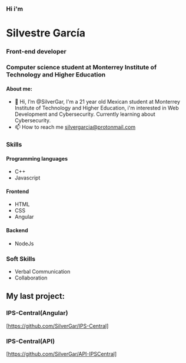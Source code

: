 ### Hi i'm
# Silvestre García
### Front-end developer
### Computer science student at Monterrey Institute of Technology and Higher Education
#### About me:
- 👋 Hi, I’m @SilverGar, I'm a 21 year old Mexican student at Monterrey Institute of Technology and Higher Education, i'm interested in Web Development and Cybersecurity. Currently learning about Cybersecurity.
- 📫 How to reach me silvergarcia@protonmail.com
### Skills
#### Programming languages
- C++
- Javascript
#### Frontend
- HTML
- CSS
- Angular
#### Backend
- NodeJs
### Soft Skills
- Verbal Communication
- Collaboration
## My last project:
### IPS-Central(Angular)
[https://github.com/SilverGar/IPS-Central]

### IPS-Central(API)
[https://github.com/SilverGar/API-IPSCentral]
<!---
SilverGar/SilverGar is a ✨ special ✨ repository because its `README.md` (this file) appears on your GitHub profile.
You can click the Preview link to take a look at your changes.
--->
